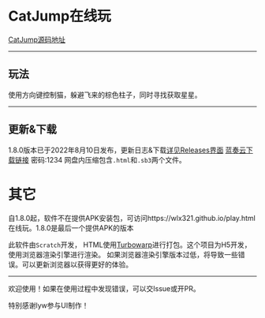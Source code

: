 # CatJump在线玩

[CatJump源码地址](https://github.com/wlx321/catjump)

***

## 玩法

使用方向键控制猫，躲避飞来的棕色柱子，同时寻找获取星星。

***

## 更新&下载

1.8.0版本已于2022年8月10日发布，更新日志&下载[详见Releases界面](https://github.com/wlx321/CatJump/releases) [蓝奏云下载链接](https://wws.lanzouv.com/b03j7u4nc) 密码:1234 网盘内压缩包含`.html`和`.sb3`两个文件。

# 其它

自1.8.0起，软件不在提供APK安装包，可访问https://wlx321.github.io/play.html 在线玩。1.8.0是最后一个提供APK的版本

此软件由`Scratch`开发， HTML使用[Turbowarp](https://packager.turbowarp.org)进行打包。这个项目为H5开发，使用浏览器渲染引擎进行渲染。 如果浏览器渲染引擎版本过低，将导致一些错误。可以更新浏览器以获得更好的体验。

***

欢迎使用！如果在使用过程中发现错误，可以交Issue或开PR。

特别感谢lyw参与UI制作！
